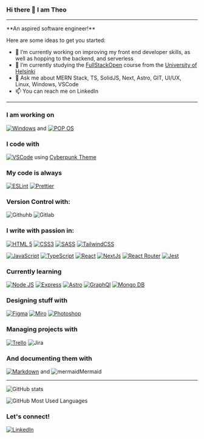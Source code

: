 ### Hi there 👋 I am Theo
<hr/>
**An aspired software engineer!**

Here are some ideas to get you started:

- 🔭 I’m currently working on improving my front end developer skills, as well as hopping to the backend, and serverless
- 🌱 I’m currently studying the [FullStackOpen](https://fullstackopen.com/en/) course from the [University of Helsinki](https://www.helsinki.fi/en)
- 💬 Ask me about MERN Stack, TS, SolidJS, Next, Astro, GIT, UI/UX, Linux, Windows, VSCode
- 📫 You can reach me on LinkedIn
<!-- - ⚡ Fun fact: ... -->

<hr/>

### I am working on
 
[![Windows](https://img.shields.io/badge/Windows-0078D6?style=for-the-badge&logo=windows&logoColor=white)](https://www.microsoft.com/en-us/windows) and
[![POP OS](https://img.shields.io/badge/Pop!_OS-48B9C7?style=for-the-badge&logo=Pop!_OS&logoColor=white)](https://pop.system76.com/)

### I code with 

[![VSCode](https://img.shields.io/badge/VSCode-0078D4?style=for-the-badge&logo=visual%20studio%20code&logoColor=white)](https://code.visualstudio.com/) using [Cyberpunk Theme](https://marketplace.visualstudio.com/items?itemName=max-SS.cyberpunk)

### My code is always

[![ESLint](https://img.shields.io/badge/eslint-3A33D1?style=for-the-badge&logo=eslint&logoColor=white)](https://eslint.org/)
[![Prettier](https://img.shields.io/badge/prettier-1A2C34?style=for-the-badge&logo=prettier&logoColor=F7BA3E)](https://prettier.io/)

### Version Control with:

![Githuhb](https://img.shields.io/badge/GitHub-100000?style=for-the-badge&logo=github&logoColor=white)
![Gitlab](https://img.shields.io/badge/GitLab-330F63?style=for-the-badge&logo=gitlab&logoColor=white)

### I write with passion in:

[![HTML 5](https://img.shields.io/badge/HTML5-E34F26?style=for-the-badge&logo=html5&logoColor=white)](https://developer.mozilla.org/en-US/docs/Glossary/HTML5)
[![CSS3](https://img.shields.io/badge/CSS3-1572B6?style=for-the-badge&logo=css3&logoColor=white)](https://img.shields.io/badge/CSS3-1572B6?style=for-the-badge&logo=css3&logoColor=white)
[![SASS](https://img.shields.io/badge/Sass-CC6699?style=for-the-badge&logo=sass&logoColor=white)](https://sass-lang.com/)
[![TailwindCSS](https://img.shields.io/badge/Tailwind_CSS-38B2AC?style=for-the-badge&logo=tailwind-css&logoColor=white)](https://tailwindcss.com/)


[![JavaScript](https://img.shields.io/badge/JavaScript-323330?style=for-the-badge&logo=javascript&logoColor=F7DF1E)](https://www.javascript.com/)
[![TypeScript](https://img.shields.io/badge/TypeScript-007ACC?style=for-the-badge&logo=typescript&logoColor=white)](https://www.typescriptlang.org/)
[![React](https://img.shields.io/badge/React-20232A?style=for-the-badge&logo=react&logoColor=61DAFB)](https://reactjs.org/)
[![NextJs](https://img.shields.io/badge/next.js-000000?style=for-the-badge&logo=nextdotjs&logoColor=white)](https://nextjs.org/)
[![React Router](https://img.shields.io/badge/React_Router-CA4245?style=for-the-badge&logo=react-router&logoColor=white)](https://reactrouter.com/en/main)
[![Jest](https://img.shields.io/badge/Jest-C21325?style=for-the-badge&logo=jest&logoColor=white)](https://jestjs.io/)

### Currently learning

[![Node JS](https://img.shields.io/badge/Node.js-339933?style=for-the-badge&logo=nodedotjs&logoColor=white)](https://nodejs.org/en/)
[![Express](https://img.shields.io/badge/Express.js-000000?style=for-the-badge&logo=express&logoColor=white)](https://expressjs.com/)
[![Astro](https://img.shields.io/badge/Astro-0C1222?style=for-the-badge&logo=astro&logoColor=FDFDFE)](https://astro.build/)
[![GraphQl](https://img.shields.io/badge/GraphQl-E10098?style=for-the-badge&logo=graphql&logoColor=white)](https://graphql.org/)
[![Mongo DB](https://img.shields.io/badge/MongoDB-4EA94B?style=for-the-badge&logo=mongodb&logoColor=white)](https://www.mongodb.com/)


### Designing stuff with

[![Figma](https://img.shields.io/badge/Figma-F24E1E?style=for-the-badge&logo=figma&logoColor=white)](https://www.figma.com/)
[![Miro](https://img.shields.io/badge/Miro-F7C922?style=for-the-badge&logo=Miro&logoColor=050036)](https://miro.com/)
[![Photoshop](https://img.shields.io/badge/Adobe%20Photoshop-31A8FF?style=for-the-badge&logo=Adobe%20Photoshop&logoColor=black)](https://www.adobe.com/be_en/products/photoshop/landpb.html?gclid=CjwKCAiA3pugBhAwEiwAWFzwdWoRZkaTmdAJhFa0RqPoQTHPd3UJ3LRVCXS3fE3eZ0ETaIRZPQl-lxoC43wQAvD_BwE&mv=search&mv=search&sdid=LZ32SYVR&ef_id=CjwKCAiA3pugBhAwEiwAWFzwdWoRZkaTmdAJhFa0RqPoQTHPd3UJ3LRVCXS3fE3eZ0ETaIRZPQl-lxoC43wQAvD_BwE:G:s&s_kwcid=AL!3085!3!445311000415!e!!g!!photoshop!10432291863!103882922872)

### Managing projects with

[![Trello](https://img.shields.io/badge/Trello-0052CC?style=for-the-badge&logo=trello&logoColor=white)](https://trello.com/home)
![Jira](https://img.shields.io/badge/Jira-0052CC?style=for-the-badge&logo=Jira&logoColor=white)

### And documenting them with

[![Markdown](https://img.shields.io/badge/Markdown-000000?style=for-the-badge&logo=markdown&logoColor=white)](https://www.markdownguide.org/)  and  ![mermaid](https://user-images.githubusercontent.com/25774466/223553865-0c4665b5-ebe6-4426-9f14-75507c18ba28.svg)Mermaid 


<p float="left">


</p>

<hr>

<p float="left">


![GitHub stats](https://github-profile-summary-cards.vercel.app/api/cards/profile-details?username=TheoKondak&theme=tokyonight)

<!-- ![GitHub Most Used Languages](https://github-readme-stats.vercel.app/api/top-langs/?username=TheoKondak&theme=tokyonight) -->

![GitHub Most Used Languages](https://github-readme-streak-stats.herokuapp.com/?user=TheoKondak&theme=tokyonight)

<!-- ![Trophy Stats](https://github-profile-trophy.vercel.app/?username=TheoKondak&theme=tokyonight) -->

</p>

### Let's connect!

[![LinkedIn](https://img.shields.io/badge/LinkedIn-0077B5?style=for-the-badge&logo=linkedin&logoColor=white)](https://www.linkedin.com/in/theodoros-kondakos/)



<!-- Sources: Badges: https://github.com/alexandresanlim/Badges4-README.md-Profile -->
